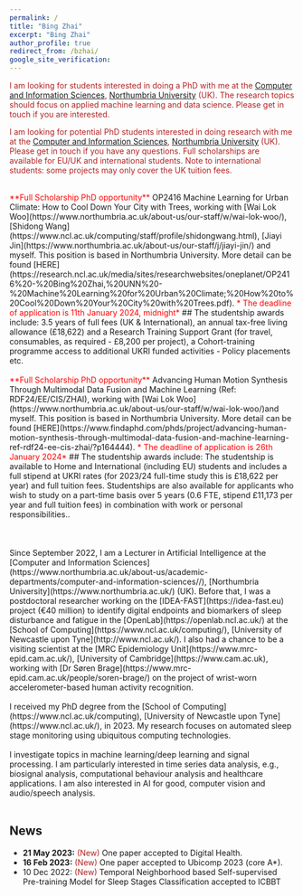 ```yaml
---
permalink: /
title: "Bing Zhai"
excerpt: "Bing Zhai"
author_profile: true
redirect_from: /bzhai/
google_site_verification:
---
```


<span style="color:#B22222">I am looking for students interested in doing a PhD with me at the [Computer and Information Sciences](https://www.cis.Northumbria.ac.uk/), [Northumbria University](https://www.northumbria.ac.uk/) (UK). The research topics should focus on applied machine learning and data science. Please get in touch if you are interested.

<span style="color:#B22222">I am looking for potential PhD students interested in doing research with me at the [Computer and Information Sciences](https://www.northumbria.ac.uk/about-us/academic-departments/computer-and-information-sciences/), [Northumbria University](https://www.Northumbria.ac.uk/) (UK).  Please get in touch if you have any questions. Full scholarships are available for EU/UK and international students. Note to international students: some projects may only cover the UK tuition fees.</span>

<br/>
<span style="color:red">**Full Scholarship PhD opportunity**</span> OP2416 Machine Learning for Urban Climate: How to Cool Down Your City with Trees, working with [Wai Lok Woo](https://www.northumbria.ac.uk/about-us/our-staff/w/wai-lok-woo/), [Shidong Wang](https://www.ncl.ac.uk/computing/staff/profile/shidongwang.html), [Jiayi Jin](https://www.northumbria.ac.uk/about-us/our-staff/j/jiayi-jin/) and myself. This position is based in Northumbria University. More detail can be found [HERE](https://research.ncl.ac.uk/media/sites/researchwebsites/oneplanet/OP2416%20-%20Bing%20Zhai,%20UNN%20-%20Machine%20Learning%20for%20Urban%20Climate;%20How%20to%20Cool%20Down%20Your%20City%20with%20Trees.pdf). <span style="color:red">* The deadline of application is 11th January 2024, midnight*</span>
## The studentship awards include:
3.5 years of full fees (UK & International), an annual tax-free living allowance (£18,622) and a Research Training Support Grant (for travel, consumables, as required - £8,200 per project), a Cohort-training programme access to additional UKRI funded activities - Policy placements etc.
<br/>

<br/>
<span style="color:red">**Full Scholarship PhD opportunity**</span> Advancing Human Motion Synthesis Through Multimodal Data Fusion and Machine Learning (Ref: RDF24/EE/CIS/ZHAI), working with [Wai Lok Woo](https://www.northumbria.ac.uk/about-us/our-staff/w/wai-lok-woo/)and myself. This position is based in Northumbria University. More detail can be found [HERE](https://www.findaphd.com/phds/project/advancing-human-motion-synthesis-through-multimodal-data-fusion-and-machine-learning-ref-rdf24-ee-cis-zhai/?p164444). <span style="color:red">* The deadline of application is 26th January 2024*</span>
## The studentship awards include:
The studentship is available to Home and International (including EU) students and includes a full stipend at UKRI rates (for 2023/24 full-time study this is £18,622 per year) and full tuition fees. Studentships are also available for applicants who wish to study on a part-time basis over 5 years (0.6 FTE, stipend £11,173 per year and full tuition fees) in combination with work or personal responsibilities..
<br/>

<br/>

<br/>
<br/>
Since September 2022, I am a Lecturer in Artificial Intelligence at the [Computer and Information Sciences](https://www.northumbria.ac.uk/about-us/academic-departments/computer-and-information-sciences//), [Northumbria University](https://www.northumbria.ac.uk/) (UK). Before that, I was a postdoctoral researcher working on the [IDEA-FAST](https://idea-fast.eu) project (€40 million) to identify digital endpoints and biomarkers of sleep disturbance and fatigue in the [OpenLab](https://openlab.ncl.ac.uk/) at the [School of Computing](https://www.ncl.ac.uk/computing/), [University of Newcastle upon Tyne](http://www.ncl.ac.uk/). I also had a chance to be a visiting scientist at the [MRC Epidemiology Unit](https://www.mrc-epid.cam.ac.uk/), [University of Cambridge](https://www.cam.ac.uk), working with [Dr Søren Brage](https://www.mrc-epid.cam.ac.uk/people/soren-brage/) on the project of wrist-worn accelerometer-based human activity recognition.
<br/>
<br/>
I received my PhD degree from the [School of Computing](https://www.ncl.ac.uk/computing), [University of Newcastle upon Tyne](https://www.ncl.ac.uk/), in 2023. My research focuses on automated sleep stage monitoring using ubiquitous computing technologies.

<br/>
<br/>
I investigate topics in machine learning/deep learning and signal processing. I am particularly interested in time series data analysis, e.g., biosignal analysis, computational behaviour analysis and healthcare applications. I am also interested in AI for good, computer vision and audio/speech analysis.

<br/>
<br/>

News
---
* **21 May 2023:** <span style="color:#B22222">(New)</span> One paper accepted to Digital Health.
* **16 Feb 2023:** <span style="color:#B22222">(New)</span> One paper accepted to Ubicomp 2023 (core A*).
* 10 Dec 2022: <span style="color:#B22222">(New)</span> Temporal Neighborhood based Self-supervised Pre-training Model for Sleep Stages Classification accepted to ICBBT

